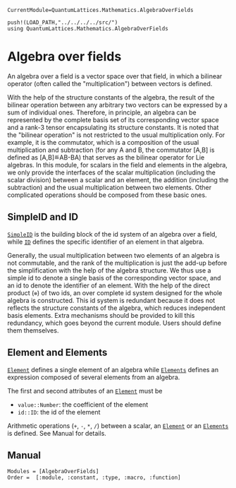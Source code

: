 ```@meta
CurrentModule=QuantumLattices.Mathematics.AlgebraOverFields
```

```@setup algebraoverfields
push!(LOAD_PATH,"../../../../src/")
using QuantumLattices.Mathematics.AlgebraOverFields
```

# Algebra over fields

An algebra over a field is a vector space over that field, in which a bilinear operator (often called the "multiplication") between vectors is defined.

With the help of the structure constants of the algebra, the result of the bilinear operation between any arbitrary two vectors can be expressed by a sum of individual ones. Therefore, in principle, an algebra can be represented by the complete basis set of its corresponding vector space and a rank-3 tensor encapsulating its structure constants. It is noted that the "bilinear operation" is not restricted to the usual multiplication only. For example, it is the commutator, which is a composition of the usual multiplication and subtraction (for any A and B, the commutator [A,B] is defined as [A,B]≝AB-BA) that serves as the bilinear operator for Lie algebras. In this module, for scalars in the field and elements in the algebra, we only provide the interfaces of the scalar multiplication (including the scalar division) between a scalar and an element, the addition (including the subtraction) and the usual multiplication between two elements. Other complicated operations should be composed from these basic ones.

## SimpleID and ID

[`SimpleID`](@ref) is the building block of the id system of an algebra over a field, while [`ID`](@ref) defines the specific identifier of an element in that algebra.

Generally, the usual multiplication between two elements of an algebra is not commutable, and the rank of the multiplication is just the add-up before the simplification with the help of the algebra structure. We thus use a simple id to denote a single basis of the corresponding vector space, and an id to denote the identifier of an element. With the help of the direct product (`⊗`) of two ids, an over complete id system designed for the whole algebra is constructed. This id system is redundant because it does not reflects the structure constants of the algebra, which reduces independent basis elements. Extra mechanisms should be provided to kill this redundancy, which goes beyond the current module. Users should define them themselves.

## Element and Elements

[`Element`](@ref) defines a single element of an algebra while [`Elements`](@ref) defines an expression composed of several elements from an algebra.

The first and second attributes of an [`Element`](@ref) must be
- `value::Number`: the coefficient of the element
- `id::ID`: the id of the element

Arithmetic operations (`+`, `-`, `*`, `/`) between a scalar, an [`Element`](@ref) or an [`Elements`](@ref) is defined. See Manual for details.

## Manual

```@autodocs
Modules = [AlgebraOverFields]
Order =  [:module, :constant, :type, :macro, :function]
```
